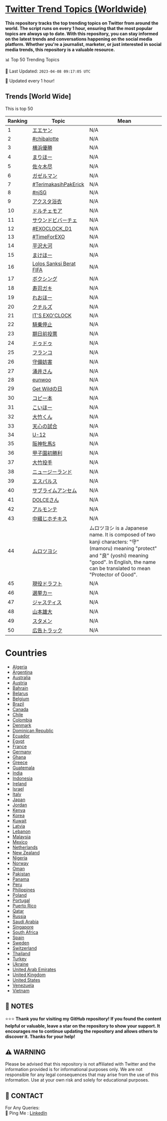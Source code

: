 [Twitter Trend Topics (Worldwide)](https://github.com/ErcinDedeoglu/Twitter-Trend-Topics)
==========

**This repository tracks the top trending topics on Twitter from around the world. 
The script runs on every 1 hour, ensuring that the most popular topics are always up to date. 
With this repository, you can stay informed on the latest trends and conversations happening on the social media platform. 
Whether you're a journalist, marketer, or just interested in social media trends, this repository is a valuable resource.**


📊 Top 50 Trending Topics

📆 Last Updated: `2023-04-08 09:17:05 UTC`

🔧 Updated every 1 hour!


## Trends [World Wide]

This is top 50

| Ranking | Topic | Mean |
| ------- | ------------ | ------------ |
| 1 | [エエヤン](http://twitter.com/search?q=%e3%82%a8%e3%82%a8%e3%83%a4%e3%83%b3) | N/A |
| 2 | [#chibalotte](http://twitter.com/search?q=%23chibalotte) | N/A |
| 3 | [横浜優勝](http://twitter.com/search?q=%e6%a8%aa%e6%b5%9c%e5%84%aa%e5%8b%9d) | N/A |
| 4 | [まりほー](http://twitter.com/search?q=%e3%81%be%e3%82%8a%e3%81%bb%e3%83%bc) | N/A |
| 5 | [佐々木尽](http://twitter.com/search?q=%e4%bd%90%e3%80%85%e6%9c%a8%e5%b0%bd) | N/A |
| 6 | [ガゼルマン](http://twitter.com/search?q=%e3%82%ac%e3%82%bc%e3%83%ab%e3%83%9e%e3%83%b3) | N/A |
| 7 | [#TerimakasihPakErick](http://twitter.com/search?q=%23TerimakasihPakErick) | N/A |
| 8 | [#njSG](http://twitter.com/search?q=%23njSG) | N/A |
| 9 | [アクスタ浴衣](http://twitter.com/search?q=%e3%82%a2%e3%82%af%e3%82%b9%e3%82%bf%e6%b5%b4%e8%a1%a3) | N/A |
| 10 | [ドルチェモア](http://twitter.com/search?q=%e3%83%89%e3%83%ab%e3%83%81%e3%82%a7%e3%83%a2%e3%82%a2) | N/A |
| 11 | [サウンドビバーチェ](http://twitter.com/search?q=%e3%82%b5%e3%82%a6%e3%83%b3%e3%83%89%e3%83%93%e3%83%90%e3%83%bc%e3%83%81%e3%82%a7) | N/A |
| 12 | [#EXOCLOCK_D1](http://twitter.com/search?q=%23EXOCLOCK_D1) | N/A |
| 13 | [#TimeForEXO](http://twitter.com/search?q=%23TimeForEXO) | N/A |
| 14 | [平沢大河](http://twitter.com/search?q=%e5%b9%b3%e6%b2%a2%e5%a4%a7%e6%b2%b3) | N/A |
| 15 | [まけほー](http://twitter.com/search?q=%e3%81%be%e3%81%91%e3%81%bb%e3%83%bc) | N/A |
| 16 | [Lolos Sanksi Berat FIFA](http://twitter.com/search?q=Lolos+Sanksi+Berat+FIFA) | N/A |
| 17 | [ボクシング](http://twitter.com/search?q=%e3%83%9c%e3%82%af%e3%82%b7%e3%83%b3%e3%82%b0) | N/A |
| 18 | [寿司ガキ](http://twitter.com/search?q=%e5%af%bf%e5%8f%b8%e3%82%ac%e3%82%ad) | N/A |
| 19 | [れおほー](http://twitter.com/search?q=%e3%82%8c%e3%81%8a%e3%81%bb%e3%83%bc) | N/A |
| 20 | [クチルズ](http://twitter.com/search?q=%e3%82%af%e3%83%81%e3%83%ab%e3%82%ba) | N/A |
| 21 | [IT'S EXO'CLOCK](http://twitter.com/search?q=IT%27S+EXO%27CLOCK) | N/A |
| 22 | [騎乗停止](http://twitter.com/search?q=%e9%a8%8e%e4%b9%97%e5%81%9c%e6%ad%a2) | N/A |
| 23 | [期日前投票](http://twitter.com/search?q=%e6%9c%9f%e6%97%a5%e5%89%8d%e6%8a%95%e7%a5%a8) | N/A |
| 24 | [ドゥドゥ](http://twitter.com/search?q=%e3%83%89%e3%82%a5%e3%83%89%e3%82%a5) | N/A |
| 25 | [フランコ](http://twitter.com/search?q=%e3%83%95%e3%83%a9%e3%83%b3%e3%82%b3) | N/A |
| 26 | [守備妨害](http://twitter.com/search?q=%e5%ae%88%e5%82%99%e5%a6%a8%e5%ae%b3) | N/A |
| 27 | [涌井さん](http://twitter.com/search?q=%e6%b6%8c%e4%ba%95%e3%81%95%e3%82%93) | N/A |
| 28 | [eunwoo](http://twitter.com/search?q=eunwoo) | N/A |
| 29 | [Get Wildの日](http://twitter.com/search?q=Get+Wild%e3%81%ae%e6%97%a5) | N/A |
| 30 | [コピー本](http://twitter.com/search?q=%e3%82%b3%e3%83%94%e3%83%bc%e6%9c%ac) | N/A |
| 31 | [こいほー](http://twitter.com/search?q=%e3%81%93%e3%81%84%e3%81%bb%e3%83%bc) | N/A |
| 32 | [大竹くん](http://twitter.com/search?q=%e5%a4%a7%e7%ab%b9%e3%81%8f%e3%82%93) | N/A |
| 33 | [天心の試合](http://twitter.com/search?q=%e5%a4%a9%e5%bf%83%e3%81%ae%e8%a9%a6%e5%90%88) | N/A |
| 34 | [U-12](http://twitter.com/search?q=U-12) | N/A |
| 35 | [阪神牝馬S](http://twitter.com/search?q=%e9%98%aa%e7%a5%9e%e7%89%9d%e9%a6%acS) | N/A |
| 36 | [甲子園初勝利](http://twitter.com/search?q=%e7%94%b2%e5%ad%90%e5%9c%92%e5%88%9d%e5%8b%9d%e5%88%a9) | N/A |
| 37 | [大竹投手](http://twitter.com/search?q=%e5%a4%a7%e7%ab%b9%e6%8a%95%e6%89%8b) | N/A |
| 38 | [ニュージーランド](http://twitter.com/search?q=%e3%83%8b%e3%83%a5%e3%83%bc%e3%82%b8%e3%83%bc%e3%83%a9%e3%83%b3%e3%83%89) | N/A |
| 39 | [エスパルス](http://twitter.com/search?q=%e3%82%a8%e3%82%b9%e3%83%91%e3%83%ab%e3%82%b9) | N/A |
| 40 | [サブライムアンセム](http://twitter.com/search?q=%e3%82%b5%e3%83%96%e3%83%a9%e3%82%a4%e3%83%a0%e3%82%a2%e3%83%b3%e3%82%bb%e3%83%a0) | N/A |
| 41 | [DOLCEさん](http://twitter.com/search?q=DOLCE%e3%81%95%e3%82%93) | N/A |
| 42 | [アルモンテ](http://twitter.com/search?q=%e3%82%a2%e3%83%ab%e3%83%a2%e3%83%b3%e3%83%86) | N/A |
| 43 | [中綴じホチキス](http://twitter.com/search?q=%e4%b8%ad%e7%b6%b4%e3%81%98%e3%83%9b%e3%83%81%e3%82%ad%e3%82%b9) | N/A |
| 44 | [ムロツヨシ](http://twitter.com/search?q=%e3%83%a0%e3%83%ad%e3%83%84%e3%83%a8%e3%82%b7) | ムロツヨシ is a Japanese name. It is composed of two kanji characters: "守" (mamoru) meaning "protect" and "良" (yoshi) meaning "good". In English, the name can be translated to mean "Protector of Good". |
| 45 | [現役ドラフト](http://twitter.com/search?q=%e7%8f%be%e5%bd%b9%e3%83%89%e3%83%a9%e3%83%95%e3%83%88) | N/A |
| 46 | [選挙カー](http://twitter.com/search?q=%e9%81%b8%e6%8c%99%e3%82%ab%e3%83%bc) | N/A |
| 47 | [ジャスティス](http://twitter.com/search?q=%e3%82%b8%e3%83%a3%e3%82%b9%e3%83%86%e3%82%a3%e3%82%b9) | N/A |
| 48 | [山本雄大](http://twitter.com/search?q=%e5%b1%b1%e6%9c%ac%e9%9b%84%e5%a4%a7) | N/A |
| 49 | [スタメン](http://twitter.com/search?q=%e3%82%b9%e3%82%bf%e3%83%a1%e3%83%b3) | N/A |
| 50 | [広告トラック](http://twitter.com/search?q=%e5%ba%83%e5%91%8a%e3%83%88%e3%83%a9%e3%83%83%e3%82%af) | N/A |



# Countries

* [Algeria](</Algeria>)
* [Argentina](</Argentina>)
* [Australia](</Australia>)
* [Austria](</Austria>)
* [Bahrain](</Bahrain>)
* [Belarus](</Belarus>)
* [Belgium](</Belgium>)
* [Brazil](</Brazil>)
* [Canada](</Canada>)
* [Chile](</Chile>)
* [Colombia](</Colombia>)
* [Denmark](</Denmark>)
* [Dominican Republic](</Dominican Republic>)
* [Ecuador](</Ecuador>)
* [Egypt](</Egypt>)
* [France](</France>)
* [Germany](</Germany>)
* [Ghana](</Ghana>)
* [Greece](</Greece>)
* [Guatemala](</Guatemala>)
* [India](</India>)
* [Indonesia](</Indonesia>)
* [Ireland](</Ireland>)
* [Israel](</Israel>)
* [Italy](</Italy>)
* [Japan](</Japan>)
* [Jordan](</Jordan>)
* [Kenya](</Kenya>)
* [Korea](</Korea>)
* [Kuwait](</Kuwait>)
* [Latvia](</Latvia>)
* [Lebanon](</Lebanon>)
* [Malaysia](</Malaysia>)
* [Mexico](</Mexico>)
* [Netherlands](</Netherlands>)
* [New Zealand](</New Zealand>)
* [Nigeria](</Nigeria>)
* [Norway](</Norway>)
* [Oman](</Oman>)
* [Pakistan](</Pakistan>)
* [Panama](</Panama>)
* [Peru](</Peru>)
* [Philippines](</Philippines>)
* [Poland](</Poland>)
* [Portugal](</Portugal>)
* [Puerto Rico](</Puerto Rico>)
* [Qatar](</Qatar>)
* [Russia](</Russia>)
* [Saudi Arabia](</Saudi Arabia>)
* [Singapore](</Singapore>)
* [South Africa](</South Africa>)
* [Spain](</Spain>)
* [Sweden](</Sweden>)
* [Switzerland](</Switzerland>)
* [Thailand](</Thailand>)
* [Turkey](</Turkey>)
* [Ukraine](</Ukraine>)
* [United Arab Emirates](</United Arab Emirates>)
* [United Kingdom](</United Kingdom>)
* [United States](</United States>)
* [Venezuela](</Venezuela>)
* [Vietnam](</Vietnam>)



## 📝 NOTES

⭐⭐⭐ **Thank you for visiting my GitHub repository! If you found the content helpful or valuable, leave a star on the repository to show your support. It encourages me to continue updating the repository and allows others to discover it. Thanks for your help!**


## ⚠️ WARNING

Please be advised that this repository is not affiliated with Twitter and the information provided is for informational purposes only. We are not responsible for any legal consequences that may arise from the use of this information. Use at your own risk and solely for educational purposes.


## 📨 CONTACT

 For Any Queries:  
            🏓 Ping Me : [LinkedIn](https://www.linkedin.com/in/ercindedeoglu/)

